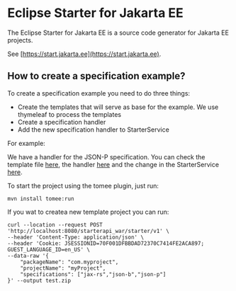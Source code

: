 # Eclipse Starter for Jakarta EE

The Eclipse Starter for Jakarta EE is a source code generator for Jakarta EE projects.

See [https://start.jakarta.ee](https://start.jakarta.ee).

## How to create a specification example?

To create a specification example you need to do three things:

- Create the templates that will serve as base for the example. We use thymeleaf to process the templates
- Create a specification handler
- Add the new specification handler to StarterService

For example: 

We have a handler for the JSON-P specification. You can check the template file [here](https://github.com/eclipse-ee4j/starter/tree/master/starter-core/src/main/resources/json-p), the handler [here](https://github.com/eclipse-ee4j/starter/blob/master/starter-core/src/main/java/org/eclipse/starter/core/specification/handler/JSONPHandler.java) and the change in the StarterService [here](https://github.com/eclipse-ee4j/starter/blob/27f0c45cf6cc10327df0a0a606e6f7253e874029/starter-core/src/main/java/org/eclipse/starter/core/service/StarterService.java#L37).

To start the project using the tomee plugin, just run:

`mvn install tomee:run`

If you wat to createa new template project you can run:

```
curl --location --request POST 'http://localhost:8080/starterapi_war/starter/v1' \
--header 'Content-Type: application/json' \
--header 'Cookie: JSESSIONID=70F001DFBBDAD72370C7414FE2ACA897; GUEST_LANGUAGE_ID=en_US' \
--data-raw '{
    "packageName": "com.myproject",
    "projectName": "myProject",
    "specifications": ["jax-rs","json-b","json-p"]
}' --output test.zip
```
